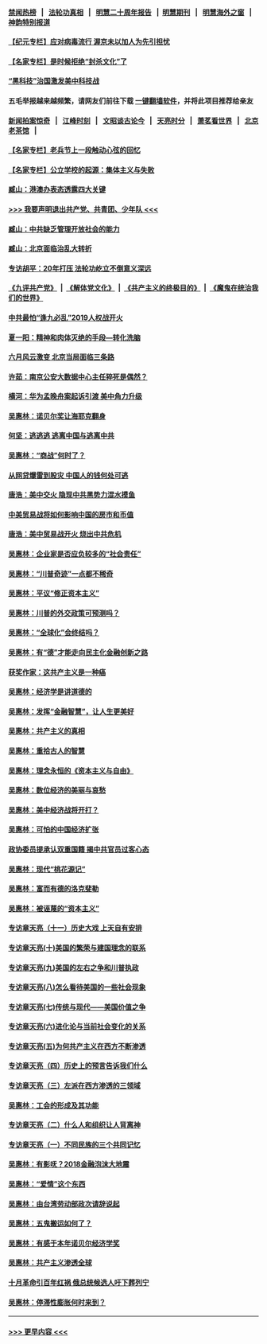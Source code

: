 #### [禁闻热榜](热点新闻.md?=0)  &nbsp;&nbsp;|&nbsp;&nbsp; [法轮功真相](https://github.com/gfw-breaker/truth/blob/master/README.md?=0) &nbsp;&nbsp;|&nbsp;&nbsp; [明慧二十周年报告](https://github.com/gfw-breaker/mh-reports/blob/master/README.md?=0) &nbsp;&nbsp;|&nbsp;&nbsp;[明慧期刊](https://github.com/gfw-breaker/mh-qikan) &nbsp;&nbsp;|&nbsp;&nbsp; [明慧海外之窗](https://github.com/gfw-breaker/mh-news/blob/master/README.md?=0) &nbsp;&nbsp;|&nbsp;&nbsp; [神韵特别报道](https://github.com/gfw-breaker/mh-news/blob/master/shenyun.md?=0)
#### [【纪元专栏】应对病毒流行 渥京未以加人为先引担忧](../pages/nsc423/n11875714.md?t=03132202) 
#### [【名家专栏】是时候拒绝“封杀文化”了](../pages/nsc423/n11814093.md?t=03132202) 
#### [“黑科技”治国激发美中科技战](../pages/nsc423/n11638056.md?t=03132202) 
#### 五毛举报越来越频繁，请网友们前往下载 [一键翻墙软件](https://github.com/gfw-breaker/ssr-accounts)，并将此项目推荐给亲友
#### [新闻拍案惊奇](https://github.com/gfw-breaker/banned-news/blob/master/pages/link4.md) &nbsp;&nbsp;|&nbsp;&nbsp; [江峰时刻](https://github.com/gfw-breaker/banned-news/blob/master/pages/link4.md) &nbsp;&nbsp;|&nbsp;&nbsp; [文昭谈古论今](https://github.com/gfw-breaker/banned-news/blob/master/pages/link4.md) &nbsp;&nbsp;|&nbsp;&nbsp; [天亮时分](https://github.com/gfw-breaker/banned-news/blob/master/pages/link4.md) &nbsp;&nbsp;|&nbsp;&nbsp; [萧茗看世界](https://github.com/gfw-breaker/banned-news/blob/master/pages/link4.md) &nbsp;&nbsp;|&nbsp;&nbsp; [北京老茶馆](https://github.com/gfw-breaker/banned-news/blob/master/pages/link4.md) &nbsp;&nbsp;|&nbsp;&nbsp; 
#### [【名家专栏】老兵节上一段触动心弦的回忆](../pages/nsc423/n11646016.md?t=03132202) 
#### [【名家专栏】公立学校的起源：集体主义与失败](../pages/nsc423/n11601833.md?t=03132202) 
#### [臧山：港澳办表态透露四大关键](../pages/nsc423/n11421628.md?t=03132202) 
#### [>>> 我要声明退出共产党、共青团、少年队 <<<](https://github.com/begood0513/goodnews/blob/master/quit/letter.md) 
#### [臧山：中共缺乏管理开放社会的能力](../pages/nsc423/n11407457.md?t=03132202) 
#### [臧山：北京面临治乱大转折](../pages/nsc423/n11406895.md?t=03132202) 
#### [专访胡平：20年打压 法轮功屹立不倒意义深远](../pages/nsc423/n11398800.md?t=03132202) 
#### [《九评共产党》](https://github.com/begood0513/9ping.md/blob/master/README.md) &nbsp;|&nbsp; [《解体党文化》](../../../../jtdwh.md/blob/master/README.md)  &nbsp;|&nbsp; [《共产主义的终极目的》](../../../../gczydzjmd.md/blob/master/README.md) &nbsp;|&nbsp; [《魔鬼在统治我们的世界》](../../../../mgztzwmdsj.md/blob/master/README.md) 
#### [中共最怕“逢九必乱”2019人权战开火](../pages/nsc423/n11385248.md?t=03132202) 
#### [夏一阳：精神和肉体灭绝的手段—转化洗脑](../pages/nsc423/n11368250.md?t=03132202) 
#### [六月风云激变 北京当局面临三条路](../pages/nsc423/n11313668.md?t=03132202) 
#### [许茹：南京公安大数据中心主任猝死是偶然？](../pages/nsc423/n11064744.md?t=03132202) 
#### [横河：华为孟晚舟案起诉引渡 美中角力升级](../pages/nsc423/n11027230.md?t=03132202) 
#### [吴惠林：诺贝尔奖让海耶克翻身](../pages/nsc423/n10890049.md?t=03132202) 
#### [何坚：逃逃逃 逃离中国与逃离中共](../pages/nsc423/n10592891.md?t=03132202) 
#### [吴惠林：“商战”何时了？](../pages/nsc423/n10573558.md?t=03132202) 
#### [从网贷爆雷到股灾 中国人的钱何处可逃](../pages/nsc423/n10572800.md?t=03132202) 
#### [唐浩：美中交火 隐现中共黑势力混水摸鱼](../pages/nsc423/n10544040.md?t=03132202) 
#### [中美贸易战将如何影响中国的房市和币值](../pages/nsc423/n10543697.md?t=03132202) 
#### [唐浩：美中贸易战开火 烧出中共危机](../pages/nsc423/n10540126.md?t=03132202) 
#### [吴惠林：企业家是否应负较多的“社会责任”](../pages/nsc423/n10535022.md?t=03132202) 
#### [吴惠林：“川普奇迹”一点都不稀奇](../pages/nsc423/n10512808.md?t=03132202) 
#### [吴惠林：平议“修正资本主义”](../pages/nsc423/n10495724.md?t=03132202) 
#### [吴惠林：川普的外交政策可预测吗？](../pages/nsc423/n10462387.md?t=03132202) 
#### [吴惠林：“全球化”会终结吗？](../pages/nsc423/n10452838.md?t=03132202) 
#### [吴惠林：有“德”才能走向民主化金融创新之路](../pages/nsc423/n10432292.md?t=03132202) 
#### [获奖作家：这共产主义是一种癌](../pages/nsc423/n10431541.md?t=03132202) 
#### [吴惠林：经济学是讲道德的](../pages/nsc423/n10398014.md?t=03132202) 
#### [吴惠林：发挥“金融智慧”，让人生更美好](../pages/nsc423/n10375019.md?t=03132202) 
#### [吴惠林：共产主义的真相](../pages/nsc423/n10351394.md?t=03132202) 
#### [吴惠林：重拾古人的智慧](../pages/nsc423/n10337691.md?t=03132202) 
#### [吴惠林：理念永恒的《资本主义与自由》](../pages/nsc423/n10316274.md?t=03132202) 
#### [吴惠林：数位经济的美丽与哀愁](../pages/nsc423/n10292946.md?t=03132202) 
#### [吴惠林：美中经济战将开打？](../pages/nsc423/n10258825.md?t=03132202) 
#### [吴惠林：可怕的中国经济扩张](../pages/nsc423/n10219147.md?t=03132202) 
#### [政协委员提承认双重国籍 揭中共官员过客心态](../pages/nsc423/n10208809.md?t=03132202) 
#### [吴惠林：现代“桃花源记”](../pages/nsc423/n10185234.md?t=03132202) 
#### [吴惠林：富而有德的洛克斐勒](../pages/nsc423/n10142264.md?t=03132202) 
#### [吴惠林：被诬蔑的“资本主义”](../pages/nsc423/n10124816.md?t=03132202) 
#### [专访章天亮（十一）历史大戏 上天自有安排](../pages/nsc423/n10094905.md?t=03132202) 
#### [专访章天亮(十)美国的繁荣与建国理念的联系](../pages/nsc423/n10094899.md?t=03132202) 
#### [专访章天亮(九)美国的左右之争和川普执政](../pages/nsc423/n10094889.md?t=03132202) 
#### [专访章天亮(八)怎么看待美国的一些社会现象](../pages/nsc423/n10094857.md?t=03132202) 
#### [专访章天亮(七)传统与现代——美国价值之争](../pages/nsc423/n10093140.md?t=03132202) 
#### [专访章天亮(六)进化论与当前社会变化的关系](../pages/nsc423/n10092036.md?t=03132202) 
#### [专访章天亮(五)为何共产主义在西方不断渗透](../pages/nsc423/n10083620.md?t=03132202) 
#### [专访章天亮（四）历史上的预言告诉我们什么](../pages/nsc423/n10083606.md?t=03132202) 
#### [专访章天亮（三）左派在西方渗透的三领域](../pages/nsc423/n10081115.md?t=03132202) 
#### [吴惠林：工会的形成及其功能](../pages/nsc423/n10080633.md?t=03132202) 
#### [专访章天亮（二）什么人和组织让人背离神](../pages/nsc423/n10076637.md?t=03132202) 
#### [专访章天亮（一）不同民族的三个共同记忆](../pages/nsc423/n10074188.md?t=03132202) 
#### [吴惠林：有影呒？2018金融泡沫大地震](../pages/nsc423/n10040534.md?t=03132202) 
#### [吴惠林：“爱情”这个东西](../pages/nsc423/n10019423.md?t=03132202) 
#### [吴惠林：由台湾劳动部政次请辞说起](../pages/nsc423/n9979679.md?t=03132202) 
#### [吴惠林：五鬼搬运如何了？](../pages/nsc423/n9925338.md?t=03132202) 
#### [吴惠林：有感于本年诺贝尔经济学奖](../pages/nsc423/n9871883.md?t=03132202) 
#### [吴惠林：共产主义渗透全球](../pages/nsc423/n9812748.md?t=03132202) 
#### [十月革命引百年红祸 俄总统候选人吁下葬列宁](../pages/nsc423/n9810182.md?t=03132202) 
#### [吴惠林：停滞性膨胀何时来到？](../pages/nsc423/n9764136.md?t=03132202) 

----
#### [ >>> 更早内容 <<< ](../indexes/nsc423-earlier.md)
